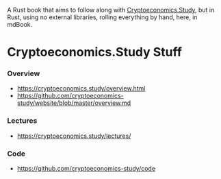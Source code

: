 
A Rust book that aims to follow along with [Cryptoeconomics.Study](https://cryptoeconomics.study), but in Rust, using no external libraries, rolling everything by hand, here, in mdBook.

# Cryptoeconomics.Study Stuff

### Overview
- https://cryptoeconomics.study/overview.html
- https://github.com/cryptoeconomics-study/website/blob/master/overview.md

### Lectures
- https://cryptoeconomics.study/lectures/

### Code
- https://github.com/cryptoeconomics-study/code
